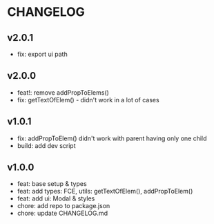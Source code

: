 # CHANGELOG

## v2.0.1
- fix: export ui path

## v2.0.0
- feat!: remove addPropToElems()
- fix: getTextOfElem() - didn't work in a lot of cases

## v1.0.1
- fix: addPropToElem() didn't work with parent having only one child
- build: add dev script

## v1.0.0
- feat: base setup & types
- feat: add types: FCE, utils: getTextOfElem(), addPropToElem()
- feat: add ui: Modal & styles
- chore: add repo to package.json
- chore: update CHANGELOG.md